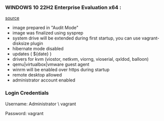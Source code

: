 ### WINDOWS 10 22H2 Enterprise Evaluation x64  :

[source](https://github.com/valengus/packer.git)

- image prepared in "Audit Mode"
- image was finalized using sysprep
- system drive will be extended during first startup, you can use vagrant-disksize plugin
- hibernate mode disabled
- updates ( ${date} )
- drivers for kvm (viostor, netkvm, viorng, vioserial, qxldod, balloon)
- qemu|virtualbox|vmware guest agent
- winrm will be enabled over https during startup
- remote desktop allowed
- administrator account enabled

### Login Credentials
Username: Administrator \ vagrant

Password: vagrant